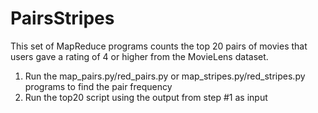 # PairsStripes
This set of MapReduce programs counts the top 20 pairs of movies that users gave a rating of 4 or higher from the MovieLens dataset.  

1. Run the map_pairs.py/red_pairs.py or map_stripes.py/red_stripes.py programs to find the pair frequency
2. Run the top20 script using the output from step #1 as input
